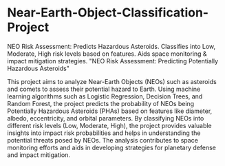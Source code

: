 # Near-Earth-Object-Classification-Project
NEO Risk Assessment: Predicts Hazardous Asteroids. Classifies into Low, Moderate, High risk levels based on features. Aids space monitoring &amp; impact mitigation strategies.
"NEO Risk Assessment: Predicting Potentially Hazardous Asteroids"

This project aims to analyze Near-Earth Objects (NEOs) such as asteroids and comets to assess their potential hazard to Earth. Using machine learning algorithms such as Logistic Regression, Decision Trees, and Random Forest, the project predicts the probability of NEOs being Potentially Hazardous Asteroids (PHAs) based on features like diameter, albedo, eccentricity, and orbital parameters. By classifying NEOs into different risk levels (Low, Moderate, High), the project provides valuable insights into impact risk probabilities and helps in understanding the potential threats posed by NEOs. The analysis contributes to space monitoring efforts and aids in developing strategies for planetary defense and impact mitigation.
